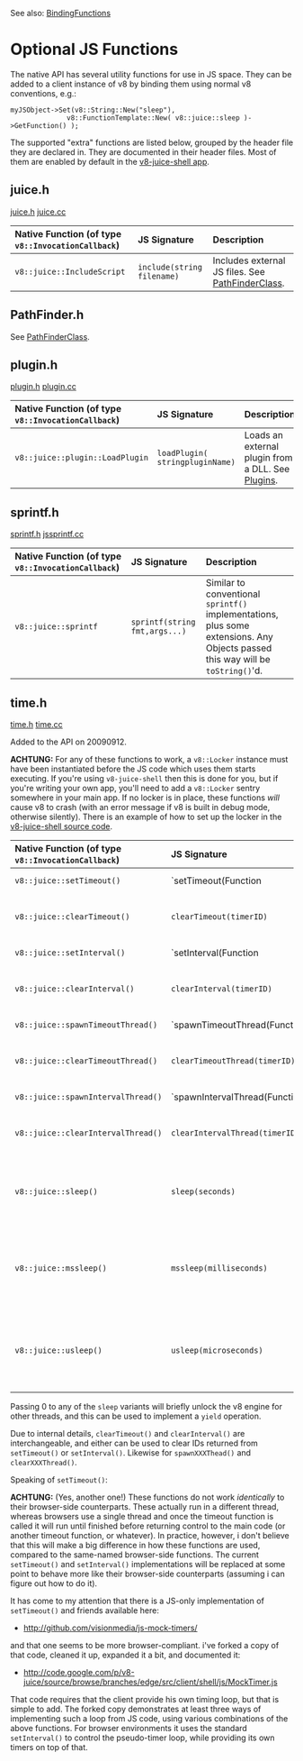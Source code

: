 See also: [BindingFunctions](BindingFunctions.md)



# Optional JS Functions #

The native API has several utility functions for use in JS space. They
can be added to a client instance of v8 by binding them using normal
v8 conventions, e.g.:

```
myJSObject->Set(v8::String::New("sleep"),
              v8::FunctionTemplate::New( v8::juice::sleep )->GetFunction() );
```

The supported "extra" functions are listed below, grouped by the header file they are declared in. They are documented in their header files. Most of them are enabled by default in the [v8-juice-shell app](http://code.google.com/p/v8-juice/source/browse/branches/edge/src/client/shell/).

## juice.h ##

[juice.h](http://code.google.com/p/v8-juice/source/browse/trunk/src/include/v8/juice/juice.h)
[juice.cc](http://code.google.com/p/v8-juice/source/browse/trunk/src/lib/juice/juice.cc)

| **Native Function** (of type `v8::InvocationCallback`) | **JS Signature** | **Description** |
|:-------------------------------------------------------|:-----------------|:----------------|
| `v8::juice::IncludeScript` | `include(string filename)` | Includes external JS files. See [PathFinderClass](PathFinderClass.md). |

## PathFinder.h ##

See [PathFinderClass](PathFinderClass.md).

## plugin.h ##
[plugin.h](http://code.google.com/p/v8-juice/source/browse/trunk/src/include/v8/juice/plugin.h)
[plugin.cc](http://code.google.com/p/v8-juice/source/browse/trunk/src/lib/juice/plugin.cc)

| **Native Function** (of type `v8::InvocationCallback`) | **JS Signature** | **Description** |
|:-------------------------------------------------------|:-----------------|:----------------|
| `v8::juice::plugin::LoadPlugin` | `loadPlugin( stringpluginName)` | Loads an external plugin from a DLL. See [Plugins](Plugins.md). |


## sprintf.h ##
[sprintf.h](http://code.google.com/p/v8-juice/source/browse/trunk/src/include/v8/juice/sprintf.h)
[jssprintf.cc](http://code.google.com/p/v8-juice/source/browse/trunk/src/lib/juice/jssprintf.cc)

| **Native Function** (of type `v8::InvocationCallback`) | **JS Signature** | **Description** |
|:-------------------------------------------------------|:-----------------|:----------------|
| `v8::juice::sprintf` | `sprintf(string fmt,args...)` | Similar to conventional `sprintf()` implementations, plus some extensions. Any Objects passed this way will be `toString()`'d. |

## time.h ##

[time.h](http://code.google.com/p/v8-juice/source/browse/trunk/src/include/v8/juice/time.h)
[time.cc](http://code.google.com/p/v8-juice/source/browse/trunk/src/lib/juice/time.cc)

Added to the API on 20090912.

**ACHTUNG:** For any of these functions to work, a `v8::Locker` instance must have been instantiated before the JS code which uses them starts executing. If you're using `v8-juice-shell` then this is done for you, but if you're writing your own app, you'll need to add a `v8::Locker` sentry somewhere in your main app. If no locker is in place, these functions _will_ cause v8 to crash (with an error message if v8 is built in debug mode, otherwise silently). There is an example of how to set up the locker in the [v8-juice-shell source code](http://code.google.com/p/v8-juice/source/browse/branches/edge/src/client/shell/shell.cc).


| **Native Function** (of type `v8::InvocationCallback`) | **JS Signature** | **Description** |
|:-------------------------------------------------------|:-----------------|:----------------|
| `v8::juice::setTimeout()` | `setTimeout(Function | string, milliseconds)` | Like the browser-standard function, but runs in a separate thread. |
| `v8::juice::clearTimeout()` | `clearTimeout(timerID)` | Removes a scheduled `setTimeout()` callback. |
| `v8::juice::setInterval()` | `setInterval(Function | string, milliseconds)` | Like `setTimeout()`, but runs the given callback at the given interval. |
| `v8::juice::clearInterval()` | `clearInterval(timerID)` | Removes a scheduled `setInterval()` callback. |
| `v8::juice::spawnTimeoutThread()` | `spawnTimeoutThread(Function | string, milliseconds)` | Like setTimeout() but explicitly uses a separate thread of execution. |
| `v8::juice::clearTimeoutThread()` | `clearTimeoutThread(timerID)` | Removes a scheduled `setTimeoutThreadt()` callback. |
| `v8::juice::spawnIntervalThread()` | `spawnIntervalThread(Function | string, milliseconds)` | Like `spawnTimeoutThread()`, but runs the given callback at the given interval. |
| `v8::juice::clearIntervalThread()` | `clearIntervalThread(timerID)` | Removes a scheduled `setIntervalThread()` callback. |
| `v8::juice::sleep()` | `sleep(seconds)` | Sleeps for a given number of seconds, unlocking the v8 VM for use by other threads during that time. |
| `v8::juice::mssleep()` | `mssleep(milliseconds)` | Sleeps for a given number of milliseconds, unlocking the v8 VM for use by other threads during that time. |
| `v8::juice::usleep()` | `usleep(microseconds)` | Sleeps for a given number of microseconds, unlocking the v8 VM for use by other threads during that time. |

Passing 0 to any of the `sleep` variants will briefly unlock the v8 engine for other threads, and this can be used to implement a `yield` operation.

Due to internal details, `clearTimeout()` and `clearInterval()` are interchangeable, and either can be used to clear IDs returned from `setTimeout()` or `setInterval()`. Likewise for `spawnXXXThead()` and `clearXXXThread()`.

Speaking of `setTimeout()`:

**ACHTUNG:** (Yes, another one!) These functions do not work _identically_ to their browser-side counterparts. These actually run in a different thread, whereas browsers use a single thread and once the timeout function is called it will run until finished before returning control to the main code (or another timeout function, or whatever). In practice, however, i don't believe that this will make a big difference in how these functions are used, compared to the same-named browser-side functions. The current `setTimeout()` and `setInterval()` implementations will be replaced at some point to behave more like their browser-side counterparts (assuming i can figure out how to do it).

It has come to my attention that there is a JS-only implementation of `setTimeout()` and friends available here:

  * http://github.com/visionmedia/js-mock-timers/

and that one seems to be more browser-compliant. i've forked a copy of that code, cleaned it up, expanded it a bit, and documented it:

  * http://code.google.com/p/v8-juice/source/browse/branches/edge/src/client/shell/js/MockTimer.js

That code requires that the client provide his own timing loop, but that is simple to add. The forked copy demonstrates at least three ways of implementing such a loop from JS code, using various combinations of the above functions. For browser environments it uses the standard `setInterval()` to control the pseudo-timer loop, while providing its own timers on top of that.